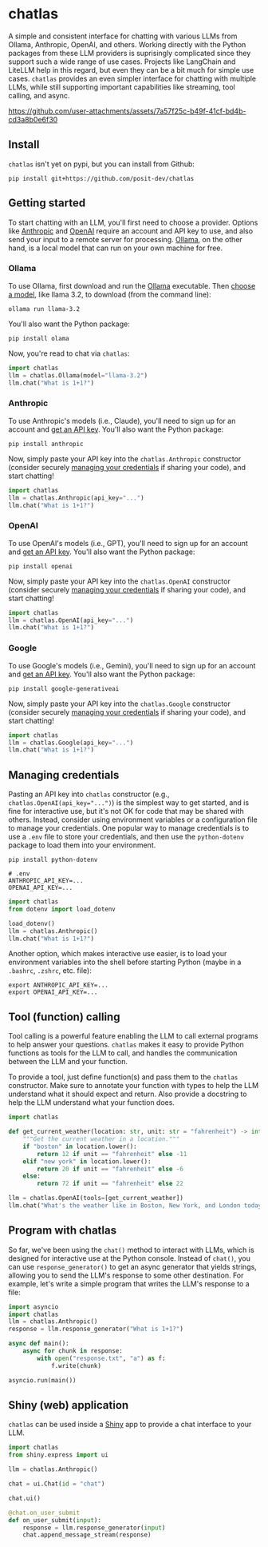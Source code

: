# chatlas

A simple and consistent interface for chatting with various LLMs from Ollama, Anthropic, OpenAI, and others.
Working directly with the Python packages from these LLM providers is suprisingly complicated since they support such a wide range of use cases. 
Projects like LangChain and LiteLLM help in this regard, but even they can be a bit much for simple use cases.
`chatlas` provides an even simpler interface for chatting with multiple LLMs, while still supporting important capabilities like streaming, tool calling, and async.




https://github.com/user-attachments/assets/7a57f25c-b49f-41cf-bd4b-cd3a8b0e6f30


## Install

`chatlas` isn't yet on pypi, but you can install from Github:

```
pip install git+https://github.com/posit-dev/chatlas
```

## Getting started

To start chatting with an LLM, you'll first need to choose a provider. 
Options like [Anthropic](#anthropic) and [OpenAI](#openai) require an account and API key to use, and also send your input to a remote server for processing.
[Ollama](#ollama), on the other hand, is a local model that can run on your own machine for free.

### Ollama

To use Ollama, first download and run the [Ollama](https://ollama.com/) executable. Then [choose a model](https://ollama.com/library), like llama 3.2, to download (from the command line):

```shell
ollama run llama-3.2
```

You'll also want the Python package:

```shell
pip install olama
```

Now, you're read to chat via `chatlas`:

```python
import chatlas
llm = chatlas.Ollama(model="llama-3.2")
llm.chat("What is 1+1?")
```

### Anthropic

To use Anthropic's models (i.e., Claude), you'll need to sign up for an account and [get an API key](https://docs.anthropic.com/en/api/getting-started).
You'll also want the Python package:

```shell
pip install anthropic
```

Now, simply paste your API key into the `chatlas.Anthropic` constructor (consider securely [managing your credentials](#managing-credentials) if sharing your code), and start chatting!

```python
import chatlas
llm = chatlas.Anthropic(api_key="...")
llm.chat("What is 1+1?")
```


### OpenAI

To use OpenAI's models (i.e., GPT), you'll need to sign up for an account and [get an API key](https://platform.openai.com/docs/quickstart).
You'll also want the Python package:

```shell
pip install openai
```

Now, simply paste your API key into the `chatlas.OpenAI` constructor (consider securely [managing your credentials](#managing-credentials) if sharing your code), and start chatting!

```python
import chatlas
llm = chatlas.OpenAI(api_key="...")
llm.chat("What is 1+1?")
```


### Google

To use Google's models (i.e., Gemini), you'll need to sign up for an account and [get an API key](https://ai.google.dev/gemini-api/docs/get-started/tutorial?lang=python).
You'll also want the Python package:

```shell
pip install google-generativeai
```

Now, simply paste your API key into the `chatlas.Google` constructor (consider securely [managing your credentials](#managing-credentials) if sharing your code), and start chatting!

```python
import chatlas
llm = chatlas.Google(api_key="...")
llm.chat("What is 1+1?")
```

## Managing credentials

Pasting an API key into `chatlas` constructor (e.g., `chatlas.OpenAI(api_key="...")`) is the simplest way to get started, and is fine for interactive use, but it's not OK for code that may be shared with others.
Instead, consider using environment variables or a configuration file to manage your credentials.
One popular way to manage credentials is to use a `.env` file to store your credentials, and then use the `python-dotenv` package to load them into your environment.

```shell
pip install python-dotenv
```

```shell
# .env
ANTHROPIC_API_KEY=...
OPENAI_API_KEY=...
```

```python
import chatlas
from dotenv import load_dotenv

load_dotenv()
llm = chatlas.Anthropic()
llm.chat("What is 1+1?")
```

Another option, which makes interactive use easier, is to load your environment variables into the shell before starting Python (maybe in a `.bashrc`, `.zshrc`, etc. file):

```shell
export ANTHROPIC_API_KEY=...
export OPENAI_API_KEY=...
```


## Tool (function) calling

Tool calling is a powerful feature enabling the LLM to call external programs to help answer your questions.
`chatlas` makes it easy to provide Python functions as tools for the LLM to call, and handles the communication between the LLM and your function.

To provide a tool, just define function(s) and pass them to the `chatlas` constructor.
Make sure to annotate your function with types to help the LLM understand what it should expect and return.
Also provide a docstring to help the LLM understand what your function does.

```python
import chatlas

def get_current_weather(location: str, unit: str = "fahrenheit") -> int:
    """Get the current weather in a location."""
    if "boston" in location.lower():
        return 12 if unit == "fahrenheit" else -11
    elif "new york" in location.lower():
        return 20 if unit == "fahrenheit" else -6
    else:
        return 72 if unit == "fahrenheit" else 22

llm = chatlas.OpenAI(tools=[get_current_weather])
llm.chat("What's the weather like in Boston, New York, and London today?")
```


## Program with chatlas

So far, we've been using the `chat()` method to interact with LLMs, which is designed for interactive use at the Python console.
Instead of `chat()`, you can use `response_generator()` to get an async generator that yields strings, allowing you to send the LLM's response to some other destination.
For example, let's write a simple program that writes the LLM's response to a file:

```python
import asyncio
import chatlas
llm = chatlas.Anthropic()
response = llm.response_generator("What is 1+1?")

async def main():
    async for chunk in response:
        with open("response.txt", "a") as f:
            f.write(chunk)

asyncio.run(main())
```

## Shiny (web) application

`chatlas` can be used inside a [Shiny](https://shiny.posit.co/py/) app to provide a chat interface to your LLM.

```python
import chatlas
from shiny.express import ui

llm = chatlas.Anthropic()

chat = ui.Chat(id = "chat")

chat.ui()

@chat.on_user_submit
def on_user_submit(input):
    response = llm.response_generator(input)
    chat.append_message_stream(response)
```
